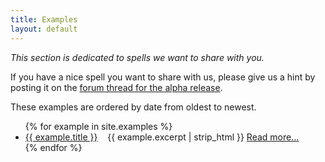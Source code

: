 ```yaml
---
title: Examples
layout: default
---
```

*This section is dedicated to spells we want to share with you.*

If you have a nice spell you want to share with us, please give us a hint by
posting it on the [forum thread for the alpha release](http://www.minecraftforum.net/forums/mapping-and-modding/minecraft-mods/2855015-wizards-of-lua-1-0-0-alpha-lua-programming-in).

These examples are ordered by date from oldest to newest.

<ul>
{% for example in site.examples %}
  <li>
    <a href="{{ example.url }}">{{ example.title }}</a>&nbsp;&nbsp;&nbsp;
    {{ example.excerpt | strip_html }} <a href="{{ example.url }}"> Read&nbsp;more...</a>
  </li>
{% endfor %}
</ul>
